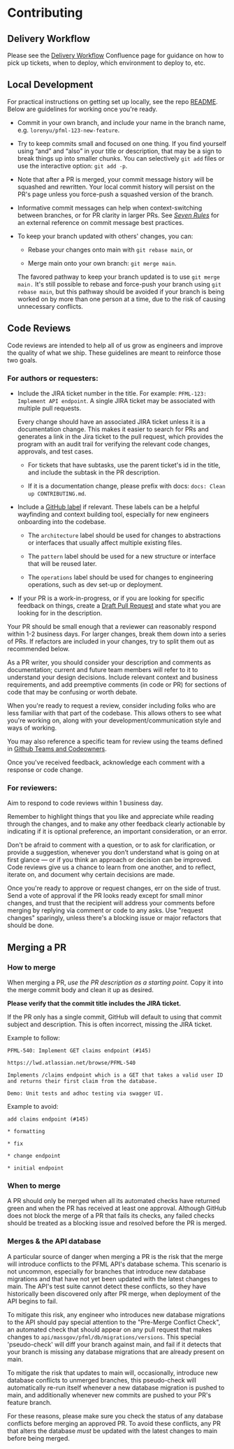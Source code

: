 # Contributing

## Delivery Workflow

Please see the [Delivery Workflow](https://lwd.atlassian.net/wiki/spaces/DD/pages/306577409/Delivery+Workflow)
Confluence page for guidance on how to pick up tickets, when to deploy, which environment to deploy to, etc.

## Local Development

For practical instructions on getting set up locally, see the repo [README](../README.md).
Below are guidelines for working once you're ready.

- Commit in your own branch, and include your name in the branch name, e.g. `lorenyu/pfml-123-new-feature`.

- Try to keep commits small and focused on one thing.
If you find yourself using “and” and “also” in your title or description,
that may be a sign to break things up into smaller chunks.
You can selectively `git add` files or use the interactive option: `git add -p`.

- Note that after a PR is merged, your commit message history will be squashed and rewritten.
Your local commit history will persist on the PR's page unless you force-push a squashed version of the branch.

- Informative commit messages can help when context-switching between branches, or for PR clarity in larger PRs.
See _[Seven Rules](https://chris.beams.io/posts/git-commit/#seven-rules)_ for an external reference on commit message best practices.

- To keep your branch updated with others' changes, you can:

    - Rebase your changes onto main with `git rebase main`, or
  
    - Merge main onto your own branch: `git merge main`.
  
    The favored pathway to keep your branch updated is to use `git merge main.`
It's still possible to rebase and force-push your branch using `git rebase main`, but this pathway should be avoided
if your branch is being worked on by more than one person at a time, due to the risk of causing unnecessary conflicts.

## Code Reviews

Code reviews are intended to help all of us grow as engineers and improve the quality of what we ship.
These guidelines are meant to reinforce those two goals.

### For authors or requesters:

- Include the JIRA ticket number in the title. For example: `PFML-123: Implement API endpoint`. A single JIRA ticket may be associated with multiple pull requests.

    Every change should have an associated JIRA ticket unless it is a documentation change. This makes it easier to search for PRs and generates a link in the Jira ticket to the pull request, which provides the program with an audit trail for verifying the relevant code changes, approvals, and test cases.

  - For tickets that have subtasks, use the parent ticket's id in the title, and include the subtask in the PR description. 

  - If it is a documentation change, please prefix with docs: `docs: Clean up CONTRIBUTING.md`.

- Include a [GitHub label](https://github.com/EOLWD/pfml/labels) if relevant.
These labels can be a helpful wayfinding and context building tool, especially for new engineers onboarding into the codebase.

    - The `architecture` label should be used for changes to abstractions or interfaces that usually affect multiple existing files.

    - The `pattern` label should be used for a new structure or interface that will be reused later.

    - The `operations` label should be used for changes to engineering operations, such as dev set-up or deployment.

- If your PR is a work-in-progress, or if you are looking for specific feedback on things,
create a [Draft Pull Request](https://help.github.com/en/github/collaborating-with-issues-and-pull-requests/about-pull-requests#draft-pull-requests)
and state what you are looking for in the description.

Your PR should be small enough that a reviewer can reasonably respond within 1-2 business days.
For larger changes, break them down into a series of PRs.
If refactors are included in your changes, try to split them out as recommended below.

As a PR writer, you should consider your description and comments as documentation;
current and future team members will refer to it to understand your design decisions.
Include relevant context and business requirements, and add preemptive comments (in code or PR)
for sections of code that may be confusing or worth debate.

When you're ready to request a review, consider including folks who are less familiar with that part of the codebase.
This allows others to see what you're working on, along with your development/communication style and ways of working.

You may also reference a specific team for review using the teams defined in [Github Teams and Codeowners](./github-teams-and-codeowners.md).

Once you've received feedback, acknowledge each comment with a response or code change.

### For reviewers:

Aim to respond to code reviews within 1 business day.

Remember to highlight things that you like and appreciate while reading through the changes,
and to make any other feedback clearly actionable by indicating if it is optional preference, an important consideration, or an error.

Don't be afraid to comment with a question, or to ask for clarification, or provide a suggestion,
whenever you don’t understand what is going on at first glance — or if you think an approach or decision can be improved.
Code reviews give us a chance to learn from one another, and to reflect, iterate on, and document why certain decisions are made.

Once you're ready to approve or request changes, err on the side of trust.
Send a vote of approval if the PR looks ready except for small minor changes,
and trust that the recipient will address your comments before merging by replying via comment or code to any asks.
Use "request changes" sparingly, unless there's a blocking issue or major refactors that should be done.

## Merging a PR

### How to merge

When merging a PR, _use the PR description as a starting point_. Copy it into the merge commit body and clean it up as desired.

**Please verify that the commit title includes the JIRA ticket.**

If the PR only has a single commit, GitHub will default to using that commit
subject and description. This is often incorrect, missing the JIRA ticket.

Example to follow:

    PFML-540: Implement GET claims endpoint (#145)

    https://lwd.atlassian.net/browse/PFML-540

    Implements /claims endpoint which is a GET that takes a valid user ID and returns their first claim from the database.

    Demo: Unit tests and adhoc testing via swagger UI.
    
Example to avoid:

    add claims endpoint (#145)
    
    * formatting
    
    * fix
    
    * change endpoint
    
    * initial endpoint

### When to merge

A PR should only be merged when all its automated checks have returned green
and when the PR has received at least one approval.
Although GitHub does not block the merge of a PR that fails its checks, any failed checks
should be treated as a blocking issue and resolved before the PR is merged.

### Merges & the API database

A particular source of danger when merging a PR is the risk that the merge will introduce conflicts
to the PFML API's database schema. This scenario is not uncommon, especially for branches that
introduce new database migrations and that have not yet been updated with the latest changes to main.
The API's test suite cannot detect these conflicts, so they have historically been discovered
only after PR merge, when deployment of the API begins to fail.

To mitigate this risk, any engineer who introduces new database migrations to the API should pay special attention to the
"Pre-Merge Conflict Check", an automated check that should appear on any pull request that makes changes to `api/massgov/pfml/db/migrations/versions`.
This special 'pseudo-check' will diff your branch against main, and fail if it detects that your branch is missing any
database migrations that are already present on main.

To mitigate the risk that updates to main will, occasionally, introduce new database conflicts to unmerged branches,
this pseudo-check will automatically re-run itself whenever a new database migration is pushed to main,
and additionally whenever new commits are pushed to your PR's feature branch.

For these reasons, please make sure you check the status of any database conflicts before merging an approved PR.
To avoid these conflicts, any PR that alters the database _must_ be updated with the latest changes to main before being merged.
